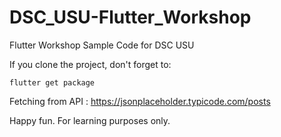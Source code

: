 # DSC_USU-Flutter_Workshop
Flutter Workshop Sample Code for DSC USU

If you clone the project, don't forget to:

```flutter get package```

Fetching from API : https://jsonplaceholder.typicode.com/posts

Happy fun. For learning purposes only.

